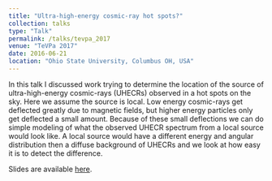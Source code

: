 ```yaml
---
title: "Ultra-high-energy cosmic-ray hot spots?"
collection: talks
type: "Talk"
permalink: /talks/tevpa_2017
venue: "TeVPa 2017"
date: 2016-06-21
location: "Ohio State University, Columbus OH, USA"
---
```


In this talk I discussed work trying to determine the location of the source of ultra-high-energy cosmic-rays (UHECRs) observed in a hot spots on the sky.  Here we assume the source is local.  Low energy cosmic-rays get deflected greatly due to magnetic fields, but higher energy particles only get deflected a small amount.  Because of these small deflections we can do simple modeling of what the observed UHECR spectrum from a local source would look like.  A local source would have a different energy and angular distribution then a diffuse background of UHECRs and we look at how easy it is to detect the difference.

Slides are available [here](https://indico.cern.ch/event/615891/contributions/2616135/attachments/1507786/2349940/pfeffer_tevpa2017.pdf).